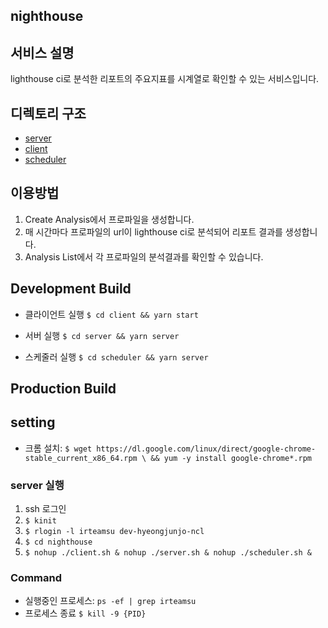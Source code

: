 ## nighthouse

## 서비스 설명

lighthouse ci로 분석한 리포트의 주요지표를 시계열로 확인할 수 있는 서비스입니다.

## 디렉토리 구조

- [server](./server/README.md)
- [client](./client/README.md)
- [scheduler](./scheduler/README.md)

## 이용방법

1. Create Analysis에서 프로파일을 생성합니다.
2. 매 시간마다 프로파일의 url이 lighthouse ci로 분석되어 리포트 결과를 생성합니다.
3. Analysis List에서 각 프로파일의 분석결과를 확인할 수 있습니다.

## Development Build

- 클라이언트 실행
  `$ cd client && yarn start`

- 서버 실행
  `$ cd server && yarn server`

- 스케줄러 실행
  `$ cd scheduler && yarn server`

## Production Build

## setting

- 크롬 설치: `$ wget https://dl.google.com/linux/direct/google-chrome-stable_current_x86_64.rpm \ && yum -y install google-chrome*.rpm`

### server 실행

1. ssh 로그인
2. `$ kinit`
3. `$ rlogin -l irteamsu dev-hyeongjunjo-ncl`
4. `$ cd nighthouse`
5. `$ nohup ./client.sh & nohup ./server.sh & nohup ./scheduler.sh &`

### Command

- 실행중인 프로세스:
  `ps -ef | grep irteamsu`
- 프로세스 종료
  `$ kill -9 {PID}`
